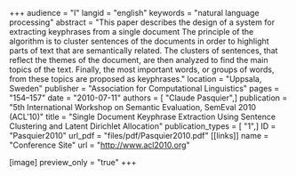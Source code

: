 +++
audience = "I"
langid = "english"
keywords = "natural language processing"
abstract = "This paper describes the design of a system for extracting keyphrases from a single document The principle of the algorithm is to cluster sentences of the documents in order to highlight parts of text that are semantically related. The clusters of sentences, that reflect the themes of the document, are then analyzed to find the main topics of the text. Finally, the most important words, or groups of words, from these topics are proposed as keyphrases."
location = "Uppsala, Sweden"
publisher = "Association for Computational Linguistics"
pages = "154–157"
date = "2010-07-11"
authors = [ "Claude Pasquier",]
publication = "5th International Workshop on Semantic Evaluation, SemEval 2010 (ACL'10)"
title = "Single Document Keyphrase Extraction Using Sentence Clustering and Latent Dirichlet Allocation"
publication_types = [ "1",]
ID = "Pasquier2010"
url_pdf = "files/pdf/Pasquier2010.pdf"
[[links]]
name = "Conference Site"
url = "http://www.acl2010.org"

[image]
preview_only = "true"
+++
